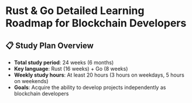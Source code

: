 # Rust & Go Detailed Learning Roadmap for Blockchain Developers

## 📋 Study Plan Overview

- **Total study period**: 24 weeks (6 months)
- **Key language**: Rust (16 weeks) + Go (8 weeks)
- **Weekly study hours**: At least 20 hours (3 hours on weekdays, 5 hours on weekends)
- **Goals**: Acquire the ability to develop projects independently as blockchain developers